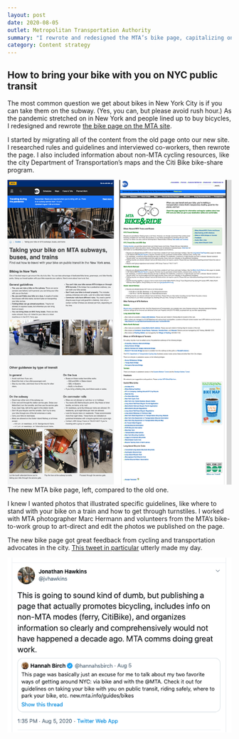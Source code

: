 ```yaml
---
layout: post
date: 2020-08-05
outlet: Metropolitan Transportation Authority
summary: "I rewrote and redesigned the MTA’s bike page, capitalizing on the surge of biking in the city during the COVID-19 pandemic."
category: Content strategy
---
```


## How to bring your bike with you on NYC public transit

The most common question we get about bikes in New York City is if you can take them on the subway. (Yes, you can, but please avoid rush hour.) As the pandemic stretched on in New York and people lined up to buy bicycles, I redesigned and rewrote [the bike page on the MTA site](https://new.mta.info/guides/bikes).

I started by migrating all of the content from the old page onto our new site. I researched rules and guidelines and interviewed co-workers, then rewrote the page. I also included information about non-MTA cycling resources, like the city Department of Transportation’s maps and the Citi Bike bike-share program.

<img src="/assets/img/20200805-mta-bike-page-before-after-composite.png" alt="Two screenshots side-by-side, showing a web page with large photos and organized text, compared to an outdated-looking page that’s mostly text."/>
<figcaption>The new MTA bike page, left, compared to the old one.</figcaption>

I knew I wanted photos that illustrated specific guidelines, like where to stand with your bike on a train and how to get through turnstiles. I worked with MTA photographer Marc Hermann and volunteers from the MTA’s bike-to-work group to art-direct and edit the photos we published on the page.

The new bike page got great feedback from cycling and transportation advocates in the city. [This tweet in particular](https://twitter.com/jvhawkins/status/1291065197856202753) utterly made my day.

<img src="/assets/img/20200805-mta-bike-page-tweet.png" alt="A screenshot of a tweet reading, ‘This is going to sound kind of dumb, but publishing a page that actually promotes bicycling, includes info on non-MTA modes (ferry, CitiBike), and organizes information so clearly and comprehensively would not have happened a decade ago. MTA comms doing great work.’"/>
